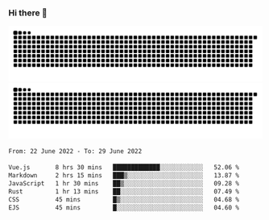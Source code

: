 ### Hi there 👋

![GitHub Snake Light](https://raw.githubusercontent.com/jichangee/jichangee/output/github-snake.svg#gh-light-mode-only)
![GitHub Snake dark](https://raw.githubusercontent.com/jichangee/jichangee/output/github-snake-dark.svg#gh-dark-mode-only)

<!--START_SECTION:waka-->

```text
From: 22 June 2022 - To: 29 June 2022

Vue.js       8 hrs 30 mins   █████████████░░░░░░░░░░░░   52.06 %
Markdown     2 hrs 15 mins   ███▒░░░░░░░░░░░░░░░░░░░░░   13.87 %
JavaScript   1 hr 30 mins    ██▒░░░░░░░░░░░░░░░░░░░░░░   09.28 %
Rust         1 hr 13 mins    ██░░░░░░░░░░░░░░░░░░░░░░░   07.49 %
CSS          45 mins         █▒░░░░░░░░░░░░░░░░░░░░░░░   04.68 %
EJS          45 mins         █░░░░░░░░░░░░░░░░░░░░░░░░   04.60 %
```

<!--END_SECTION:waka-->

<!--
![GitHub Snake Light](github-snake.svg#gh-light-mode-only)
![GitHub Snake dark](github-snake-dark.svg#gh-dark-mode-only)
-->

<!--
**jichangee/jichangee** is a ✨ _special_ ✨ repository because its `README.md` (this file) appears on your GitHub profile.

Here are some ideas to get you started:

- 🔭 I’m currently working on ...
- 🌱 I’m currently learning ...
- 👯 I’m looking to collaborate on ...
- 🤔 I’m looking for help with ...
- 💬 Ask me about ...
- 📫 How to reach me: ...
- 😄 Pronouns: ...
- ⚡ Fun fact: ...
-->
